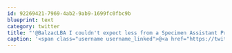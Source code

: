 ```yaml
---
id: 92269421-7969-4ab2-9ab9-1699fc0fbc9b
blueprint: text
category: twitter
title: "'@BalzacLBA I couldn't expect less from a Specimen Assistant Processing Manager"
caption: '<span class="username username_linked">@<a href="https://twitter.com/BalzacLBA" title="Mark Bennett">BalzacLBA</a></span> I couldn''t expect less from a Specimen Assistant Processing Manager'
---
```

